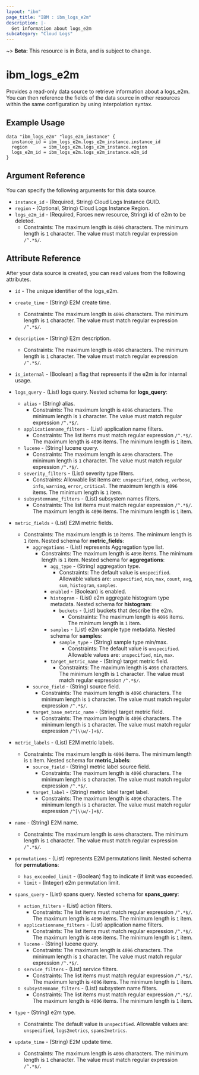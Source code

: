 ```yaml
---
layout: "ibm"
page_title: "IBM : ibm_logs_e2m"
description: |-
  Get information about logs_e2m
subcategory: "Cloud Logs"
---
```


~> **Beta:** This resource is in Beta, and is subject to change.

# ibm_logs_e2m

Provides a read-only data source to retrieve information about a logs_e2m. You can then reference the fields of the data source in other resources within the same configuration by using interpolation syntax.

## Example Usage

```hcl
data "ibm_logs_e2m" "logs_e2m_instance" {
  instance_id = ibm_logs_e2m.logs_e2m_instance.instance_id
  region      = ibm_logs_e2m.logs_e2m_instance.region
  logs_e2m_id = ibm_logs_e2m.logs_e2m_instance.e2m_id
}
```

## Argument Reference

You can specify the following arguments for this data source.

* `instance_id` - (Required, String)  Cloud Logs Instance GUID.
* `region` - (Optional, String) Cloud Logs Instance Region.
* `logs_e2m_id` - (Required, Forces new resource, String) id of e2m to be deleted.
  * Constraints: The maximum length is `4096` characters. The minimum length is `1` character. The value must match regular expression `/^.*$/`.

## Attribute Reference

After your data source is created, you can read values from the following attributes.

* `id` - The unique identifier of the logs_e2m.
* `create_time` - (String) E2M create time.
  * Constraints: The maximum length is `4096` characters. The minimum length is `1` character. The value must match regular expression `/^.*$/`.

* `description` - (String) E2m description.
  * Constraints: The maximum length is `4096` characters. The minimum length is `1` character. The value must match regular expression `/^.*$/`.

* `is_internal` - (Boolean) a flag that represents if the e2m is for internal usage.

* `logs_query` - (List) logs query.
Nested schema for **logs_query**:
	* `alias` - (String) alias.
	  * Constraints: The maximum length is `4096` characters. The minimum length is `1` character. The value must match regular expression `/^.*$/`.
	* `applicationname_filters` - (List) application name filters.
	  * Constraints: The list items must match regular expression `/^.*$/`. The maximum length is `4096` items. The minimum length is `1` item.
	* `lucene` - (String) lucene query.
	  * Constraints: The maximum length is `4096` characters. The minimum length is `1` character. The value must match regular expression `/^.*$/`.
	* `severity_filters` - (List) severity type filters.
	  * Constraints: Allowable list items are: `unspecified`, `debug`, `verbose`, `info`, `warning`, `error`, `critical`. The maximum length is `4096` items. The minimum length is `1` item.
	* `subsystemname_filters` - (List) subsystem names filters.
	  * Constraints: The list items must match regular expression `/^.*$/`. The maximum length is `4096` items. The minimum length is `1` item.

* `metric_fields` - (List) E2M metric fields.
  * Constraints: The maximum length is `10` items. The minimum length is `1` item.
Nested schema for **metric_fields**:
	* `aggregations` - (List) represents Aggregation type list.
	  * Constraints: The maximum length is `4096` items. The minimum length is `1` item.
	Nested schema for **aggregations**:
		* `agg_type` - (String) aggregation type.
		  * Constraints: The default value is `unspecified`. Allowable values are: `unspecified`, `min`, `max`, `count`, `avg`, `sum`, `histogram`, `samples`.
		* `enabled` - (Boolean) is enabled.
		* `histogram` - (List) e2m aggregate histogram type metadata.
		Nested schema for **histogram**:
			* `buckets` - (List) buckets that describe the e2m.
			  * Constraints: The maximum length is `4096` items. The minimum length is `1` item.
		* `samples` - (List) e2m sample type metadata.
		Nested schema for **samples**:
			* `sample_type` - (String) sample type min/max.
			  * Constraints: The default value is `unspecified`. Allowable values are: `unspecified`, `min`, `max`.
		* `target_metric_name` - (String) target metric field.
		  * Constraints: The maximum length is `4096` characters. The minimum length is `1` character. The value must match regular expression `/^.*$/`.
	* `source_field` - (String) source field.
	  * Constraints: The maximum length is `4096` characters. The minimum length is `1` character. The value must match regular expression `/^.*$/`.
	* `target_base_metric_name` - (String) target metric field.
	  * Constraints: The maximum length is `4096` characters. The minimum length is `1` character. The value must match regular expression `/^[\\w/-]+$/`.

* `metric_labels` - (List) E2M metric labels.
  * Constraints: The maximum length is `4096` items. The minimum length is `1` item.
Nested schema for **metric_labels**:
	* `source_field` - (String) metric label source field.
	  * Constraints: The maximum length is `4096` characters. The minimum length is `1` character. The value must match regular expression `/^.*$/`.
	* `target_label` - (String) metric label target label.
	  * Constraints: The maximum length is `4096` characters. The minimum length is `1` character. The value must match regular expression `/^[\\w/-]+$/`.

* `name` - (String) E2M name.
  * Constraints: The maximum length is `4096` characters. The minimum length is `1` character. The value must match regular expression `/^.*$/`.

* `permutations` - (List) represents E2M permutations limit.
Nested schema for **permutations**:
	* `has_exceeded_limit` - (Boolean) flag to indicate if limit was exceeded.
	* `limit` - (Integer) e2m permutation limit.

* `spans_query` - (List) spans query.
Nested schema for **spans_query**:
	* `action_filters` - (List) action filters.
	  * Constraints: The list items must match regular expression `/^.*$/`. The maximum length is `4096` items. The minimum length is `1` item.
	* `applicationname_filters` - (List) application name filters.
	  * Constraints: The list items must match regular expression `/^.*$/`. The maximum length is `4096` items. The minimum length is `1` item.
	* `lucene` - (String) lucene query.
	  * Constraints: The maximum length is `4096` characters. The minimum length is `1` character. The value must match regular expression `/^.*$/`.
	* `service_filters` - (List) service filters.
	  * Constraints: The list items must match regular expression `/^.*$/`. The maximum length is `4096` items. The minimum length is `1` item.
	* `subsystemname_filters` - (List) subsystem name filters.
	  * Constraints: The list items must match regular expression `/^.*$/`. The maximum length is `4096` items. The minimum length is `1` item.

* `type` - (String) e2m type.
  * Constraints: The default value is `unspecified`. Allowable values are: `unspecified`, `logs2metrics`, `spans2metrics`.

* `update_time` - (String) E2M update time.
  * Constraints: The maximum length is `4096` characters. The minimum length is `1` character. The value must match regular expression `/^.*$/`.

